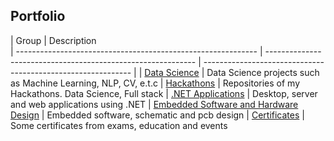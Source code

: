 ## Portfolio

| Group        | Description                                                     
| ------------------------------------------------------------ | ------------------------------------------------------------ | ------------------------------------------------------------ |
| [Data Science](https://github.com/dmitrii-naumenko/Portfolio/tree/main/Data%20Science) | Data Science projects such as Machine Learning, NLP, CV, e.t.c 
| [Hackathons](https://github.com/dmitrii-naumenko/Portfolio/tree/main/Hackathons) | Repositories of my Hackathons. Data Science, Full stack
| [.NET Applications](https://github.com/dmitrii-naumenko/Portfolio/tree/main/dotNET) | Desktop, server and web applications using .NET
| [Embedded Software and Hardware Design](https://github.com/dmitrii-naumenko/Portfolio/tree/main/Embedded%20software%20and%20Hardware%20Design) | Embedded software, schematic and pcb design
| [Сertificates](https://github.com/dmitrii-naumenko/Portfolio/tree/main/Сertificates) | Some certificates from exams, education and events
